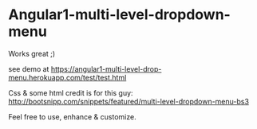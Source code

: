# Angular1-multi-level-dropdown-menu

Works great ;)

see demo at https://angular1-multi-level-drop-menu.herokuapp.com/test/test.html

Css & some html credit is for this guy: http://bootsnipp.com/snippets/featured/multi-level-dropdown-menu-bs3  

Feel free to use, enhance & customize.
